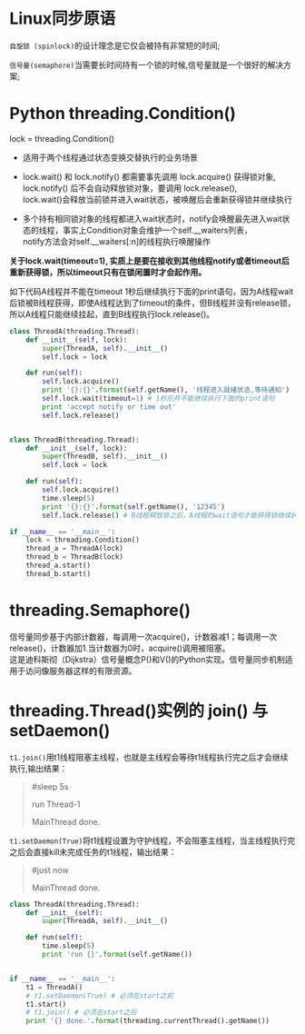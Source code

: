 # Linux同步原语

`自旋锁 (spinlock)`的设计理念是它仅会被持有非常短的时间;

`信号量(semaphore)`当需要长时间持有一个锁的时候,信号量就是一个很好的解决方案;

# Python threading.Condition\(\)

lock = threading.Condition\(\)

* 适用于两个线程通过状态变换交替执行的业务场景

* lock.wait\(\) 和 lock.notify\(\) 都需要事先调用 lock.acquire\(\) 获得锁对象, lock.notify\(\) 后不会自动释放锁对象，要调用 lock.release\(\),  
  lock.wait\(\)会释放当前锁并进入wait状态，被唤醒后会重新获得锁并继续执行

* 多个持有相同锁对象的线程都进入wait状态时，notify会唤醒最先进入wait状态的线程，事实上Condition对象会维护一个self.\_\_waiters列表，  
  notify方法会对self.\_\_waiters\[:n\]的线程执行唤醒操作

**关于lock.wait\(timeout=1\), 实质上是要在接收到其他线程notify或者timeout后重新获得锁，所以timeout只有在锁闲置时才会起作用。**

如下代码A线程并不能在timeout 1秒后继续执行下面的print语句，因为A线程wait后锁被B线程获得，即使A线程达到了timeout的条件，但B线程并没有release锁，  
所以A线程只能继续挂起，直到B线程执行lock.release\(\)。

```py
class ThreadA(threading.Thread):
    def __init__(self, lock):
        super(ThreadA, self).__init__()
        self.lock = lock

    def run(self):
        self.lock.acquire()
        print '{}:{}'.format(self.getName(), '线程进入就绪状态,等待通知')
        self.lock.wait(timeout=1) # 1秒后并不能继续执行下面的print语句
        print 'accept notify or time out'
        self.lock.release()


class ThreadB(threading.Thread):
    def __init__(self, lock):
        super(ThreadB, self).__init__()
        self.lock = lock

    def run(self):
        self.lock.acquire()
        time.sleep(5)
        print '{}:{}'.format(self.getName(), '12345')
        self.lock.release() # B线程释放锁之后，A线程的wait语句才能获得锁继续执行

if __name__ == '__main__':
    lock = threading.Condition()
    thread_a = ThreadA(lock)
    thread_b = ThreadB(lock)
    thread_a.start()
    thread_b.start()
```

# threading.Semaphore\(\)

信号量同步基于内部计数器，每调用一次acquire\(\)，计数器减1；每调用一次release\(\)，计数器加1.当计数器为0时，acquire\(\)调用被阻塞。  
这是迪科斯彻（Dijkstra）信号量概念P\(\)和V\(\)的Python实现。信号量同步机制适用于访问像服务器这样的有限资源。

# threading.Thread\(\)实例的 join\(\) 与 setDaemon\(\)

`t1.join()`用t1线程阻塞主线程，也就是主线程会等待t1线程执行完之后才会继续执行,输出结果：

> \#sleep 5s
>
> run Thread-1
>
> MainThread done.

`t1.setDaemon(True)`将t1线程设置为守护线程，不会阻塞主线程，当主线程执行完之后会直接kill未完成任务的t1线程，输出结果：

> \#just now
>
> MainThread done.

```py
class ThreadA(threading.Thread):
    def __init__(self):
        super(ThreadA, self).__init__()

    def run(self):
        time.sleep(5)
        print 'run {}'.format(self.getName())


if __name__ == '__main__':
    t1 = ThreadA()
    # t1.setDaemon(True) # 必须在start之前
    t1.start()
    # t1.join() # 必须在start之后
    print '{} done.'.format(threading.currentThread().getName())
```
